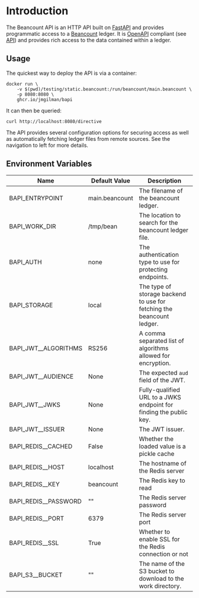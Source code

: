 # Introduction

The Beancount API is an HTTP API built on
[FastAPI](https://fastapi.tiangolo.com/) and provides programmatic access to a
[Beancount](https://beancount.github.io/docs/index.html) ledger. It is
[OpenAPI](https://www.openapis.org/) compliant (see [API](api.md)) and provides
rich access to the data contained within a ledger.

## Usage

The quickest way to deploy the API is via a container:

```shell
docker run \
    -v $(pwd)/testing/static.beancount:/run/beancount/main.beancount \
    -p 8080:8080 \
    ghcr.io/jmgilman/bapi
```

It can then be queried:

```shell
curl http://localhost:8080/directive
```

The API provides several configuration options for securing access as well as
automatically fetching ledger files from remote sources. See the navigation to
left for more details.

## Environment Variables

| Name                 | Default Value  | Description                                                           |
| -------------------- | -------------- | --------------------------------------------------------------------- |
| BAPI_ENTRYPOINT      | main.beancount | The filename of the beancount ledger.                                 |
| BAPI_WORK_DIR        | /tmp/bean      | The location to search for the beancount ledger file.                 |
| BAPI_AUTH            | none           | The authentication type to use for protecting endpoints.              |
| BAPI_STORAGE         | local          | The type of storage backend to use for fetching the beancount ledger. |
| BAPI_JWT__ALGORITHMS | RS256          | A comma separated list of algorithms allowed for encryption.          |
| BAPI_JWT__AUDIENCE   | None           | The expected `aud` field of the JWT.                                  |
| BAPI_JWT__JWKS       | None           | Fully-qualified URL to a JWKS endpoint for finding the public key.    |
| BAPI_JWT__ISSUER     | None           | The JWT issuer.                                                       |
| BAPI_REDIS__CACHED   | False          | Whether the loaded value is a pickle cache                            |
| BAPI_REDIS__HOST     | localhost      | The hostname of the Redis server                                      |
| BAPI_REDIS__KEY      | beancount      | The Redis key to read                                                 |
| BAPI_REDIS__PASSWORD | ""             | The Redis server password                                             |
| BAPI_REDIS__PORT     | 6379           | The Redis server port                                                 |
| BAPI_REDIS__SSL      | True           | Whether to enable SSL for the Redis connection or not                 |
| BAPI_S3__BUCKET      | ""             | The name of the S3 bucket to download to the work directory.          |
